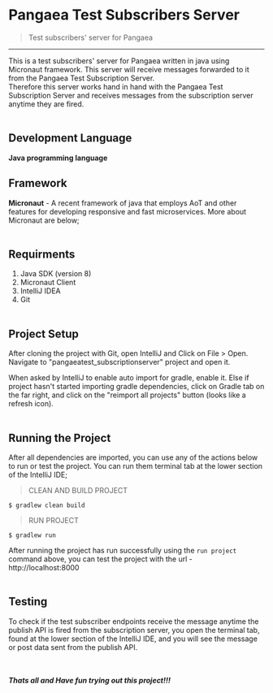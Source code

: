 # Pangaea Test Subscribers Server
> Test subscribers' server for Pangaea
---
This is a test subscribers' server for Pangaea written in java using Micronaut framework.
This server will receive messages forwarded to it from the Pangaea Test Subscription Server.<br />
Therefore this server works hand in hand with the Pangaea Test Subscription Server 
and receives messages from the subscription server anytime they are fired.<br /><br />

## Development Language
**Java programming language**

## Framework
**Micronaut** - A recent framework of java that employs AoT and other features 
for developing responsive and fast microservices. More about Micronaut are below;<br /><br />

## Requirments
1. Java SDK (version 8)
2. Micronaut Client
3. IntelliJ IDEA
4. Git<br /><br />

## Project Setup
After cloning the project with Git, open IntelliJ and Click on File > Open.
Navigate to "pangaeatest_subscriptionserver" project and open it. 

When asked by IntelliJ to enable auto import for gradle, enable it. 
Else if project hasn't started importing gradle dependencies, click on Gradle tab on the far right,
and click on the "reimport all projects" button (looks like a refresh icon). <br /><br />

## Running the Project
After all dependencies are imported, you can use any of the actions below to run or test the project.
You can run them terminal tab at the lower section of the IntelliJ IDE;

> CLEAN AND BUILD PROJECT
```
$ gradlew clean build
```

> RUN PROJECT
```
$ gradlew run
```

After running the project has run successfully using the `run project` command above,
you can test the project with the url - http://localhost:8000 <br /><br />

## Testing
To check if the test subscriber endpoints receive the message anytime the publish API is fired from the subscription server,
you open the terminal tab, found at the lower section of the IntelliJ IDE, and you will see the message or post data sent from the publish API.

<br/><br/>
***Thats all and Have fun trying out this project!!!***